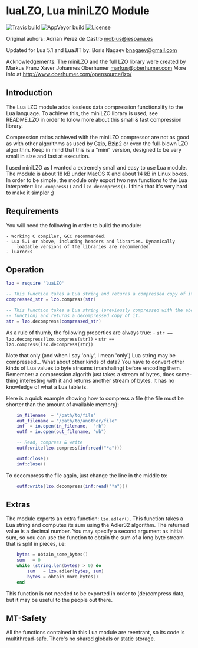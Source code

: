 # luaLZO, Lua miniLZO Module

[![Travis build][travis-badge]][travis-page]
[![AppVeyor build][appveyor-badge]][appveyor-page]
[![License][license]](LICENSE)

[license]: https://img.shields.io/badge/License-GPL2-brightgreen.png
[travis-page]: https://travis-ci.org/starius/luaLZO
[travis-badge]: https://travis-ci.org/starius/luaLZO.png
[appveyor-page]: https://ci.appveyor.com/project/starius/luaLZO
[appveyor-badge]: https://ci.appveyor.com/api/projects/status/25c553lmnp8tkgn6

Original auhors:
	Adrián Pérez de Castro <mobius@iespana.es>

Updated for Lua 5.1 and LuaJIT by:
	Boris Nagaev <bnagaev@gmail.com>

Acknowledgements:
	The miniLZO and the full LZO library were created by
	Markus Franz Xaver Johannes Oberhumer <markus@oberhumer.com>
	More info at http://www.oberhumer.com/opensource/lzo/


## Introduction

The Lua LZO module adds lossless data compression functionality to the Lua
language.  To achieve this, the miniLZO library is used, see README.LZO in
order to know more about this small & fast compression library.

Compression ratios achieved with the miniLZO compressor are not as good as
with other  algorithms as used by  Gzip, Bzip2 or  even the full-blown LZO
algorithm. Keep in mind that this is a "mini" version, designed to be very
small in size and fast at execution.

I used miniLZO  as I wanted a extremely  small and easy  to use Lua module.
The module is  about 18 kB under  MacOS X and about  14 kB in  Linux boxes.
In order to be simple, the module only export two new functions to the Lua
interpreter:  `lzo.compress()` and `lzo.decompress()`.
I think that it's very hard to make it simpler ;)


## Requirements

You will need the following in order to build the module:

	- Working C compiler, GCC recommended.
	- Lua 5.1 or above, including headers and libraries. Dynamically
		loadable versions of the libraries are recommended.
	- luarocks

## Operation

```lua
lzo = require 'luaLZO'

-- This function takes a Lua string and returns a compressed copy of it.
compressed_str = lzo.compress(str)

-- This function takes a Lua string (previously compressed with the above
-- function) and returns a decompressed copy of it.
str = lzo.decompress(compressed_str)
```

As a rule of thumb, the following properties are always true:
	- `str == lzo.decompress(lzo.compress(str))`
	- `str == lzo.compress(lzo.decompress(str))`

Note that only (and when I say 'only', I mean  'only') Lua string may be
compressed...  What about other kinds of data? You have to convert other
kinds of  Lua values to byte streams  (marshaling)  before encoding them.
Remember: a compression algorith just takes a stream of bytes, does some-
thing interesting with it and returns another stream of bytes. It has no
knowledge of what a Lua table is.

Here is a quick example showing how to compress a file (the file must be
shorter than the amount of available memory):

```lua
	in_filename  = "/path/to/file"
	out_filename = "/path/to/another/file"
	inf  = io.open(in_filename,  "rb")
	outf = io.open(out_filename, "wb")

	-- Read, compress & write
	outf:write(lzo.compress(inf:read("*a")))

	outf:close()
	inf:close()
```

To decompress the file again, just change the line in the middle to:

```lua
	outf:write(lzo.decompress(inf:read("*a")))
```

## Extras

The module exports an extra function: `lzo.adler()`.  This function takes a
Lua string and computes its sum using the Adler32 algorithm. The returned
value is a decimal number.  You may specify a second argument  as initial
sum, so you can use the function  to obtain the sum of a long byte stream
that is split in pieces, i.e:

```lua
	bytes = obtain_some_bytes()
	sum   = 0
	while (string.len(bytes) > 0) do
		sum   = lzo.adler(bytes, sum)
		bytes = obtain_more_bytes()
	end
```

This function is not needed to be  exported in order to (de)compress data,
but it may be useful to the people out there.

## MT-Safety

All the functions contained in this Lua module are reentrant, so its code
is multithread-safe. There's no shared globals or static storage.
